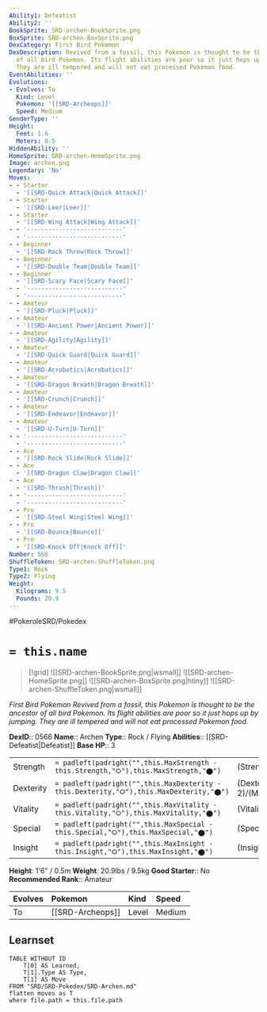 ```yaml
---
Ability1: Defeatist
Ability2: ''
BookSprite: SRD-archen-BookSprite.png
BoxSprite: SRD-archen-BoxSprite.png
DexCategory: First Bird Pokemon
DexDescription: Revived from a fossil, this Pokemon is thought to be the ancestor
  of all bird Pokemon. Its flight abilities are poor so it just hops up by jumping.
  They are ill tempered and will not eat processed Pokemon food.
EventAbilities: ''
Evolutions:
- Evolves: To
  Kind: Level
  Pokemon: '[[SRD-Archeops]]'
  Speed: Medium
GenderType: ''
Height:
  Feet: 1.6
  Meters: 0.5
HiddenAbility: ''
HomeSprite: SRD-archen-HomeSprite.png
Image: archen.png
Legendary: 'No'
Moves:
- - Starter
  - '[[SRD-Quick Attack|Quick Attack]]'
- - Starter
  - '[[SRD-Leer|Leer]]'
- - Starter
  - '[[SRD-Wing Attack|Wing Attack]]'
- - '---------------------------'
  - '---------------------------'
- - Beginner
  - '[[SRD-Rock Throw|Rock Throw]]'
- - Beginner
  - '[[SRD-Double Team|Double Team]]'
- - Beginner
  - '[[SRD-Scary Face|Scary Face]]'
- - '---------------------------'
  - '---------------------------'
- - Amateur
  - '[[SRD-Pluck|Pluck]]'
- - Amateur
  - '[[SRD-Ancient Power|Ancient Power]]'
- - Amateur
  - '[[SRD-Agility|Agility]]'
- - Amateur
  - '[[SRD-Quick Guard|Quick Guard]]'
- - Amateur
  - '[[SRD-Acrobatics|Acrobatics]]'
- - Amateur
  - '[[SRD-Dragon Breath|Dragon Breath]]'
- - Amateur
  - '[[SRD-Crunch|Crunch]]'
- - Amateur
  - '[[SRD-Endeavor|Endeavor]]'
- - Amateur
  - '[[SRD-U-Turn|U-Turn]]'
- - '---------------------------'
  - '---------------------------'
- - Ace
  - '[[SRD-Rock Slide|Rock Slide]]'
- - Ace
  - '[[SRD-Dragon Claw|Dragon Claw]]'
- - Ace
  - '[[SRD-Thrash|Thrash]]'
- - '---------------------------'
  - '---------------------------'
- - Pro
  - '[[SRD-Steel Wing|Steel Wing]]'
- - Pro
  - '[[SRD-Bounce|Bounce]]'
- - Pro
  - '[[SRD-Knock Off|Knock Off]]'
Number: 566
ShuffleToken: SRD-archen-ShuffleToken.png
Type1: Rock
Type2: Flying
Weight:
  Kilograms: 9.5
  Pounds: 20.9
---
```


#PokeroleSRD/Pokedex

# `= this.name`

> [!grid]
> ![[SRD-archen-BookSprite.png|wsmall]]
> ![[SRD-archen-HomeSprite.png]]
> ![[SRD-archen-BoxSprite.png|htiny]]
> ![[SRD-archen-ShuffleToken.png|wsmall]]


*First Bird Pokemon*
*Revived from a fossil, this Pokemon is thought to be the ancestor of all bird Pokemon. Its flight abilities are poor so it just hops up by jumping. They are ill tempered and will not eat processed Pokemon food.*

**DexID**:: 0566
**Name**:: Archen
**Type**:: Rock / Flying
**Abilities**:: [[SRD-Defeatist|Defeatist]]
**Base HP**:: 3

|           |                                                                                        |                                          |
| --------- | -------------------------------------------------------------------------------------- | ---------------------------------------- |
| Strength  | `= padleft(padright("",this.MaxStrength - this.Strength,"⭘"),this.MaxStrength,"⬤")`    | (Strength::3)/(MaxStrength::6)   |
| Dexterity | `= padleft(padright("",this.MaxDexterity - this.Dexterity,"⭘"),this.MaxDexterity,"⬤")` | (Dexterity:: 2)/(MaxDexterity::5) |
| Vitality  | `= padleft(padright("",this.MaxVitality - this.Vitality,"⭘"),this.MaxVitality,"⬤")`    | (Vitality::2)/(MaxVitality::4)   |
| Special   | `= padleft(padright("",this.MaxSpecial - this.Special,"⭘"),this.MaxSpecial,"⬤")`       | (Special::2)/(MaxSpecial::5)     |
| Insight   | `= padleft(padright("",this.MaxInsight - this.Insight,"⭘"),this.MaxInsight,"⬤")`       | (Insight::2)/(MaxInsight::4)     |

**Height**: 1'6" / 0.5m
**Weight**: 20.9lbs / 9.5kg
**Good Starter**:: No
**Recommended Rank**:: Amateur

| Evolves   | Pokemon          | Kind   | Speed   |
|:----------|:-----------------|:-------|:--------|
| To        | [[SRD-Archeops]] | Level  | Medium  |

## Learnset

```dataview
TABLE WITHOUT ID
    T[0] AS Learned,
    T[1].Type AS Type,
    T[1] AS Move
FROM "SRD/SRD-Pokedex/SRD-Archen.md"
flatten moves as T
where file.path = this.file.path
```

